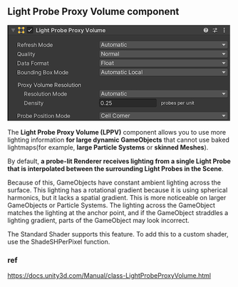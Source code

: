 ## Light Probe Proxy Volume component
![](../img/LPPV.png)

The **Light Probe Proxy Volume (LPPV)** component allows you to use more lighting information **for large dynamic GameObjects** that cannot use baked lightmaps(for example, **large Particle Systems** or **skinned Meshes**).

By default, **a probe-lit Renderer receives lighting from a single Light Probe that is interpolated between the surrounding Light Probes in the Scene**.

Because of this, GameObjects have constant ambient lighting across the surface. This lighting has a rotational gradient because it is using spherical harmonics, but it lacks a spatial gradient. This is more noticeable on larger GameObjects or Particle Systems. The lighting across the GameObject matches the lighting at the anchor point, and if the GameObject straddles a lighting gradient, parts of the GameObject may look incorrect.

The Standard Shader supports this feature. To add this to a custom shader, use the ShadeSHPerPixel function.





### ref 

https://docs.unity3d.com/Manual/class-LightProbeProxyVolume.html






